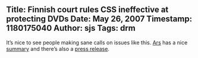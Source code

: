 Title: Finnish court rules CSS ineffective at protecting DVDs
Date: May 26, 2007
Timestamp: 1180175040
Author: sjs
Tags: drm
----

<p>It’s nice to see people making sane calls on issues like this. <a href="http://web.archive.org/web/20080820115328/http://arstechnica.com/index.ars">Ars</a> has a nice <a href="http://web.archive.org/web/20080820115328/http://arstechnica.com/news.ars/post/20070525-finland-court-breaking-ineffective-copy-protection-is-permissible.html">summary</a> and there’s also a <a href="http://web.archive.org/web/20080820115328/http://www.turre.com/blog/?p=102">press release</a>.</p>

